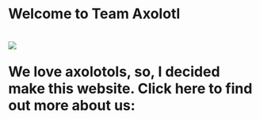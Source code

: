 <html>
<h1>Welcome to Team Axolotl<h1/>
<img src="deez.gif">
<p>We love axolotols, so, I decided make this website. Click here to find out more about us: <a href= "https://bit.ly/3JHxJcm"> <p/>

<html/>
